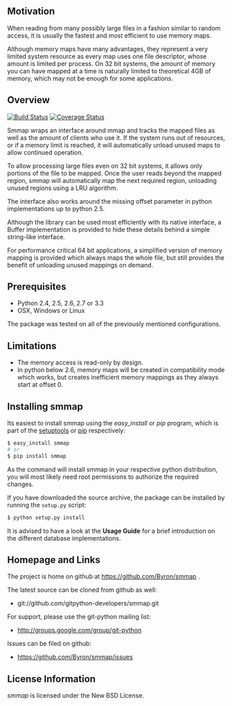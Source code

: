 ## Motivation

When reading from many possibly large files in a fashion similar to random access, it is usually the fastest and most efficient to use memory maps.

Although memory maps have many advantages, they represent a very limited system resource as every map uses one file descriptor, whose amount is limited per process. On 32 bit systems, the amount of memory you can have mapped at a time is naturally limited to theoretical 4GB of memory, which may not be enough for some applications.



## Overview

[![Build Status](https://travis-ci.org/Byron/smmap.svg?branch=master)](https://travis-ci.org/Byron/smmap)
[![Coverage Status](https://coveralls.io/repos/Byron/smmap/badge.png)](https://coveralls.io/r/Byron/smmap)

Smmap wraps an interface around mmap and tracks the mapped files as well as the amount of clients who use it. If the system runs out of resources, or if a memory limit is reached, it will automatically unload unused maps to allow continued operation.

To allow processing large files even on 32 bit systems, it allows only portions of the file to be mapped. Once the user reads beyond the mapped region, smmap will automatically map the next required region, unloading unused regions using a LRU algorithm.

The interface also works around the missing offset parameter in python implementations up to python 2.5.

Although the library can be used most efficiently with its native interface, a Buffer implementation is provided to hide these details behind a simple string-like interface.

For performance critical 64 bit applications, a simplified version of memory mapping is provided which always maps the whole file, but still provides the benefit of unloading unused mappings on demand.



## Prerequisites

* Python 2.4, 2.5, 2.6, 2.7 or 3.3
* OSX, Windows or Linux

The package was tested on all of the previously mentioned configurations.

## Limitations

* The memory access is read-only by design.
* In python below 2.6, memory maps will be created in compatibility mode which works, but creates inefficient memory mappings as they always start at offset 0.

## Installing smmap

Its easiest to install smmap using the *easy_install* or *pip*  program, which is part of the [setuptools](http://peak.telecommunity.com/DevCenter/setuptools) or [pip](http://www.pip-installer.org/en/latest) respectively:
    
```bash
$ easy_install smmap
# or 
$ pip install smmap
```
    
As the command will install smmap in your respective python distribution, you will most likely need root permissions to authorize the required changes.

If you have downloaded the source archive, the package can be installed by running the `setup.py` script:
    
```bash
$ python setup.py install
```

It is advised to have a look at the **Usage Guide** for a brief introduction on the different database implementations.



## Homepage and Links

The project is home on github at https://github.com/Byron/smmap .

The latest source can be cloned from github as well:

* git://github.com/gitpython-developers/smmap.git
 
 
For support, please use the git-python mailing list:

* http://groups.google.com/group/git-python
 

Issues can be filed on github:

* https://github.com/Byron/smmap/issues
 

## License Information

*smmap* is licensed under the New BSD License.

